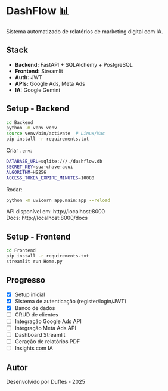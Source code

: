 # DashFlow 📊

Sistema automatizado de relatórios de marketing digital com IA.

## Stack

- **Backend:** FastAPI + SQLAlchemy + PostgreSQL
- **Frontend:** Streamlit
- **Auth:** JWT
- **APIs:** Google Ads, Meta Ads
- **IA:** Google Gemini

## Setup - Backend

```bash
cd Backend
python -m venv venv
source venv/bin/activate  # Linux/Mac
pip install -r requirements.txt
```

Criar `.env`:
```bash
DATABASE_URL=sqlite:///./dashflow.db
SECRET_KEY=sua-chave-aqui
ALGORITHM=HS256
ACCESS_TOKEN_EXPIRE_MINUTES=10080
```

Rodar:
```bash
python -m uvicorn app.main:app --reload
```

API disponível em: http://localhost:8000  
Docs: http://localhost:8000/docs

## Setup - Frontend

```bash
cd Frontend
pip install -r requirements.txt
streamlit run Home.py
```

## Progresso

- [x] Setup inicial
- [x] Sistema de autenticação (register/login/JWT)
- [x] Banco de dados
- [ ] CRUD de clientes
- [ ] Integração Google Ads API
- [ ] Integração Meta Ads API
- [ ] Dashboard Streamlit
- [ ] Geração de relatórios PDF
- [ ] Insights com IA

## Autor

Desenvolvido por Duffes - 2025